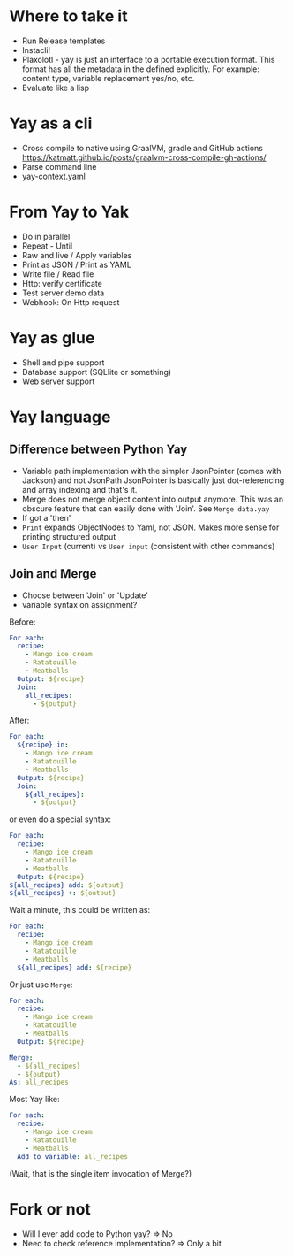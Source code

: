 # Where to take it

* Run Release templates
* Instacli!
* Plaxolotl - yay is just an interface to a portable execution format. This format has all the metadata in the defined
  explicitly. For example: content type, variable replacement yes/no, etc.
* Evaluate like a lisp

# Yay as a cli

* Cross compile to native using GraalVM, gradle and GitHub actions  
  https://katmatt.github.io/posts/graalvm-cross-compile-gh-actions/
* Parse command line
* yay-context.yaml

# From Yay to Yak

* Do in parallel
* Repeat - Until
* Raw and live / Apply variables
* Print as JSON / Print as YAML
* Write file / Read file
* Http: verify certificate
* Test server demo data
* Webhook: On Http request

# Yay as glue

* Shell and pipe support
* Database support (SQLlite or something)
* Web server support

# Yay language

## Difference between Python Yay

* Variable path implementation with the simpler JsonPointer (comes with Jackson) and not JsonPath
  JsonPointer is basically just dot-referencing and array indexing and that's it.
* Merge does not merge object content into output anymore. This was an obscure feature that can easily done with 'Join'.
  See `Merge data.yay`
* If got a 'then'
* `Print` expands ObjectNodes to Yaml, not JSON. Makes more sense for printing structured output
* `User Input` (current) vs `User input` (consistent with other commands)

## Join and Merge

* Choose between 'Join' or 'Update'
* variable syntax on assignment?

Before:

```yaml
For each:
  recipe:
    - Mango ice cream
    - Ratatouille
    - Meatballs
  Output: ${recipe}
  Join:
    all_recipes:
      - ${output}
```

After:

```yaml
For each:
  ${recipe} in:
    - Mango ice cream
    - Ratatouille
    - Meatballs
  Output: ${recipe}
  Join:
    ${all_recipes}:
      - ${output}
```

or even do a special syntax:

```yaml
For each:
  recipe:
    - Mango ice cream
    - Ratatouille
    - Meatballs
  Output: ${recipe}
${all_recipes} add: ${output}
${all_recipes} +: ${output}
```

Wait a minute, this could be written as:

```yaml
For each:
  recipe:
    - Mango ice cream
    - Ratatouille
    - Meatballs
  ${all_recipes} add: ${recipe}
```

Or just use `Merge`:

```yaml
For each:
  recipe:
    - Mango ice cream
    - Ratatouille
    - Meatballs
  Output: ${recipe}

Merge:
  - ${all_recipes}
  - ${output}
As: all_recipes
```

Most Yay like:

```yaml
For each:
  recipe:
    - Mango ice cream
    - Ratatouille
    - Meatballs
  Add to variable: all_recipes
```

(Wait, that is the single item invocation of Merge?)

# Fork or not

* Will I ever add code to Python yay? => No
* Need to check reference implementation? => Only a bit
